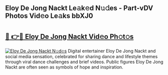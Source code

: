 ## Eloy De Jong Nackt Le𝚊k𝚎d N𝚞𝚍es - Part-vDV Photos Vid𝚎o Le𝚊ks bbXJ0

# <h2><a href="http://fb5q9y3.evod.top/?m=Eloy+De+Jong+Nackt">🔗 👉🔴 Eloy De Jong Nackt Vid𝚎o Ph𝚘t𝚘s</a></h2>

[![Eloy De Jong Nackt N𝚞d𝚎s](https://i.imgur.com/8V9OHl7.gif)](http://fb5q9y3.evod.top/?m=Eloy+De+Jong+Nackt)
Digital entertainer Eloy De Jong Nackt and social media sensation, celebrated for sharing dance and lifestyle themes through viral dance challenges and brief videos. Public figures Eloy De Jong Nackt are often seen as symbols of hope and inspiration. 
